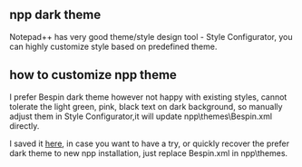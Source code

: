## npp dark theme
Notepad++ has very good theme/style design tool - Style Configurator, you can highly customize style based on predefined theme. 

## how to customize npp theme
I prefer Bespin dark theme however not happy with existing styles, cannot tolerate the light green, pink, black text on dark background, so manually adjust them in Style Configurator,it will update npp\themes\Bespin.xml directly.

I saved it [here](https://github.com/robertluwang/npp/blob/master/Bespin.xml), in case you want to have a try, or quickly recover the prefer dark theme to new npp installation, just replace Bespin.xml in npp\themes. 
